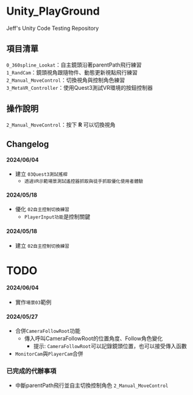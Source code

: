  # Unity_PlayGround
 Jeff's Unity Code Testing Repository

 ## 項目清單
 
 `0_360spline_Lookat`：自主鏡頭沿著parentPath飛行練習 <br>
 `1_RandCam`：鏡頭視角跟隨物件、動態更新視點飛行練習 <br>
 `2_Manual_MoveControl`：切換視角與控制角色練習 <br>
 `3_MetaVR_Controller`：使用Quest3測試VR環境的按鈕控制器 <br>
 
 ## 操作說明
 `2_Manual_MoveControl`：按下 **R** 可以切換視角
 ## Changelog

 #### 2024/06/04
 - 建立 `03Quest3測試搖桿`
   - `透過VR示範場景測試遙控器抓取與徒手抓取優化使用者體驗`

 #### 2024/05/18
 - 優化 `02自主控制切換練習`
   - `PlayerInput功能`是控制關鍵


 #### 2024/05/18
 - 建立 `02自主控制切換練習`

 # TODO
 #### 2024/06/04
 - 實作`場景03`範例
 #### 2024/05/27
 - 合併`CameraFollowRoot`功能
   - 傳入呼叫CameraFollowRoot的位置角度、Follow角色變化
     - 提示: `CameraFollowRoot`可以記錄鏡頭位置，也可以接受傳入函數
 - `MonitorCam`與`PlayerCam`合併

 ### 已完成的代辦事項
 - 中斷parentPath飛行並自主切換控制角色 `2_Manual_MoveControl`
